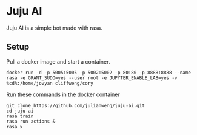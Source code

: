 
# Juju AI

Juju AI is a simple bot made with rasa.

## Setup
Pull a docker image and start a container.
```
docker run -d -p 5005:5005 -p 5002:5002 -p 80:80 -p 8888:8888 --name rasa -e GRANT_SUDO=yes --user root -e JUPYTER_ENABLE_LAB=yes -v %cd%:/home/jovyan cliffweng/cory
```
Run these commands in the docker container
```
git clone https://github.com/julianweng/juju-ai.git
cd juju-ai
rasa train
rasa run actions &
rasa x
```